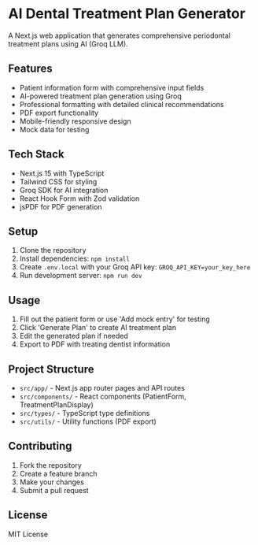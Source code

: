 # AI Dental Treatment Plan Generator

A Next.js web application that generates comprehensive periodontal treatment plans using AI (Groq LLM).

## Features
- Patient information form with comprehensive input fields
- AI-powered treatment plan generation using Groq
- Professional formatting with detailed clinical recommendations
- PDF export functionality
- Mobile-friendly responsive design
- Mock data for testing

## Tech Stack
- Next.js 15 with TypeScript
- Tailwind CSS for styling
- Groq SDK for AI integration
- React Hook Form with Zod validation
- jsPDF for PDF generation

## Setup
1. Clone the repository
2. Install dependencies: `npm install`
3. Create `.env.local` with your Groq API key: `GROQ_API_KEY=your_key_here`
4. Run development server: `npm run dev`

## Usage
1. Fill out the patient form or use 'Add mock entry' for testing
2. Click 'Generate Plan' to create AI treatment plan
3. Edit the generated plan if needed
4. Export to PDF with treating dentist information

## Project Structure
- `src/app/` - Next.js app router pages and API routes
- `src/components/` - React components (PatientForm, TreatmentPlanDisplay)
- `src/types/` - TypeScript type definitions
- `src/utils/` - Utility functions (PDF export)

## Contributing
1. Fork the repository
2. Create a feature branch
3. Make your changes
4. Submit a pull request

## License
MIT License